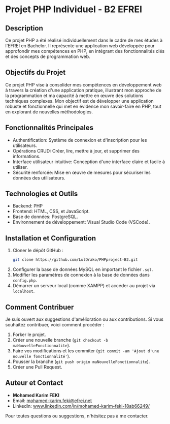 
# Projet PHP Individuel - B2 EFREI

## Description
Ce projet PHP a été réalisé individuellement dans le cadre de mes études à l'EFREI en Bachelor. Il représente une application web développée pour approfondir mes compétences en PHP, en intégrant des fonctionnalités clés et des concepts de programmation web.

## Objectifs du Projet
Ce projet PHP vise à consolider mes compétences en développement web à travers la création d'une application pratique, illustrant mon approche de la programmation et ma capacité à mettre en œuvre des solutions techniques complexes. Mon objectif est de développer une application robuste et fonctionnelle qui met en évidence mon savoir-faire en PHP, tout en explorant de nouvelles méthodologies.

## Fonctionnalités Principales
- Authentification: Système de connexion et d'inscription pour les utilisateurs.
- Opérations CRUD: Créer, lire, mettre à jour, et supprimer des informations.
- Interface utilisateur intuitive: Conception d'une interface claire et facile à utiliser.
- Sécurité renforcée: Mise en œuvre de mesures pour sécuriser les données des utilisateurs.

## Technologies et Outils
- Backend: PHP
- Frontend: HTML, CSS, et JavaScript.
- Base de données: PostgreSQL.
- Environnement de développement: Visual Studio Code (VSCode).
  
## Installation et Configuration
1. Cloner le dépôt GitHub :
   ```bash
   git clone https://github.com/LulDrako/PHPproject-B2.git
   ```
2. Configurer la base de données MySQL en important le fichier `.sql`.
3. Modifier les paramètres de connexion à la base de données dans `config.php`.
4. Démarrer un serveur local (comme XAMPP) et accéder au projet via `localhost`.

## Comment Contribuer
Je suis ouvert aux suggestions d'amélioration ou aux contributions. Si vous souhaitez contribuer, voici comment procéder :

1. Forker le projet.
2. Créer une nouvelle branche (`git checkout -b maNouvelleFonctionnalite`).
3. Faire vos modifications et les commiter (`git commit -am 'Ajout d'une nouvelle fonctionnalité'`).
4. Pousser la branche (`git push origin maNouvelleFonctionnalite`).
5. Créer une Pull Request.

## Auteur et Contact
- **Mohamed Karim FEKI**
- Email: [mohamed-karim.feki@efrei.net](mailto:mohamed-karim.feki@efrei.net)
- LinkedIn: www.linkedin.com/in/mohamed-karim-feki-18ab66249/

Pour toutes questions ou suggestions, n'hésitez pas à me contacter.
